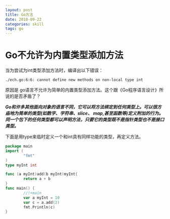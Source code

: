 ```yaml
---
layout: post
title: Go方法
date: 2018-09-22
categories: skill
tags: go 
---
```


# Go不允许为内置类型添加方法

当为尝试为int类型添加方法时，编译出以下错误：

```
./ech.go:6:6: cannot define new methods on non-local type int
```

原因是 go语言不允许为简单的内置类型添加方法。这个跟《Go程序语言设计》所说的是否矛盾了？

***Go和许多其他面向对象的语言不同，它可以将方法绑定到任何类型上。可以很方庙地为简单的类型(如数字、字符串、slice、 map,甚至函数等)定义附加的行为。同一个包下的任何类型都可以声明方法，只要它的类型既不是指针类型也不是接口类型。***

下面是用type来临时定义一个和int具有同样功能的类型，再定义方法。

```go
package main
import (
        "fmt"
)
type myInt int

func (a myInt)add(b myInt)myInt{
        return a + b
}
func main() {
        //!+main
        var a myInt = 10
        var c = a.add(2)
        fmt.Println(c)
}
```

